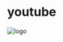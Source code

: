 # youtube
![logo](https://user-images.githubusercontent.com/107994260/186734998-28f9ae68-abb5-42e4-94b8-406474070303.png)
